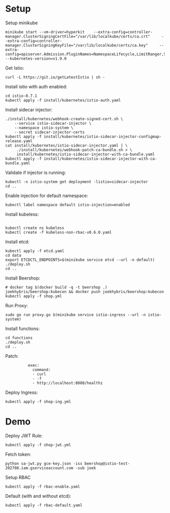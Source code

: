 # Setup

Setup minikube 

```
minikube start --vm-driver=hyperkit    --extra-config=controller-manager.ClusterSigningCertFile="/var/lib/localkube/certs/ca.crt"     --extra-config=controller-manager.ClusterSigningKeyFile="/var/lib/localkube/certs/ca.key"     --extra-config=apiserver.Admission.PluginNames=NamespaceLifecycle,LimitRanger,ServiceAccount,PersistentVolumeLabel,DefaultStorageClass,DefaultTolerationSeconds,MutatingAdmissionWebhook,ValidatingAdmissionWebhook,ResourceQuota     --kubernetes-version=v1.9.0
```

Get Istio:
```
curl -L https://git.io/getLatestIstio | sh -
```

Install istio with auth enabled:
```
cd istio-0.7.1
kubectl apply -f install/kubernetes/istio-auth.yaml
```

Install sidecar injector:
```
./install/kubernetes/webhook-create-signed-cert.sh \
    --service istio-sidecar-injector \
    --namespace istio-system \
    --secret sidecar-injector-certs
kubectl apply -f install/kubernetes/istio-sidecar-injector-configmap-release.yaml
cat install/kubernetes/istio-sidecar-injector.yaml | \
     ./install/kubernetes/webhook-patch-ca-bundle.sh > \
     install/kubernetes/istio-sidecar-injector-with-ca-bundle.yaml
kubectl apply -f install/kubernetes/istio-sidecar-injector-with-ca-bundle.yaml
```

Validate if injector is running:
```
kubectl -n istio-system get deployment -listio=sidecar-injector
cd ..
```

Enable injection for default namespace:
```
kubectl label namespace default istio-injection=enabled
```

Install kubeless:
```

kubectl create ns kubeless
kubectl create -f kubeless-non-rbac-v0.6.0.yaml 
```

Install etcd:
``` 
kubectl apply -f etcd.yaml
cd data
export ETCDCTL_ENDPOINTS=$(minikube service etcd --url -n default)
./deploy.sh
cd ..
```



Install Beershop:
```
# docker tag $(docker build -q -t beershop .) joekhybris/beershop:kubecon && docker push joekhybris/beershop:kubecon
kubectl apply -f shop.yml
```

Run Proxy:
```
sudo go run proxy.go $(minikube service istio-ingress --url -n istio-system)
```

Install functions:
```
cd functions
./deploy.sh
cd ..
```

Patch:
```
          exec:
            command:
            - curl
            - -f
            - http://localhost:8080/healthz
```

Deploy Ingress:
```
kubectl apply -f shop-ing.yml
```





# Demo

Deploy JWT Rule:
```
kubectl apply -f shop-jwt.yml
```

Fetch token:
```
python sa-jwt.py gce-key.json -iss beershop@istio-test-202708.iam.gserviceaccount.com -sub joek
```

Setup RBAC
```
kubectl apply -f rbac-enable.yaml
```

Default (with and without etcd):
```
kubectl apply -f rbac-default.yaml
```
<!-- 
Comments:
```
kubectl apply -f rbac-comments.yaml
``` -->

